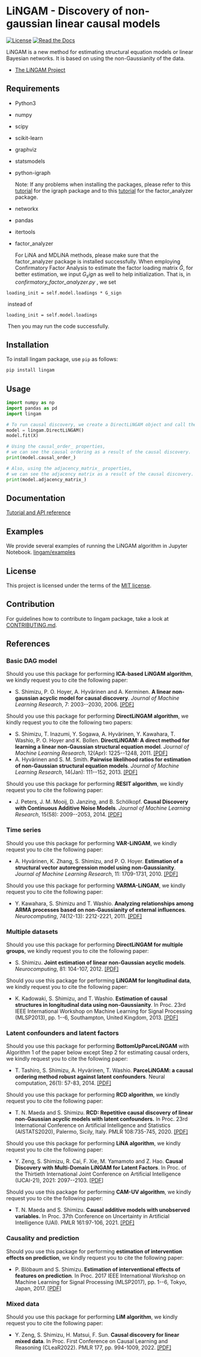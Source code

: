 # LiNGAM - Discovery of non-gaussian linear causal models

[![License](https://img.shields.io/badge/license-MIT-blue.svg)](https://github.com/cdt15/lingam/blob/master/LICENSE)
[![Read the Docs](https://readthedocs.org/projects/lingam/badge/?version=latest)](https://lingam.readthedocs.io/)

LiNGAM is a new method for estimating structural equation models or linear Bayesian networks. It is based on using the non-Gaussianity of the data.

* [The LiNGAM Project](https://sites.google.com/view/sshimizu06/lingam)

## Requirements

* Python3

* numpy

* scipy

* scikit-learn

* graphviz

* statsmodels

* python-igraph

  Note: If any problems when installing the packages, please refer to this [tutorial](https://igraph.org/python/doc/tutorial/install.html#installing-igraph-from-the-python-package-index) for the igraph package and to this [tutorial](https://factor-analyzer.readthedocs.io/en/latest/index.html) for the factor_analyzer package.

- networkx

- pandas

- itertools

- factor_analyzer

  For LiNA and MDLiNA methods, please make sure that the factor_analyzer package is installed successfully. When employing Confirmatory Factor Analysis to estimate the factor loading matrix $\bar{G}$, for better estimation, we input $G_sign$ as well to help initialization. That is, in *confirmatory_factor_analyzer.py* ,  we set

```
loading_init = self.model.loadings * G_sign
```

​		instead of 

```
loading_init = self.model.loadings
```

​		Then you may run the code successfully. 

## Installation

To install lingam package, use `pip` as follows:

```sh
pip install lingam
```

## Usage

```python
import numpy as np
import pandas as pd
import lingam

# To run causal discovery, we create a DirectLiNGAM object and call the fit method.
model = lingam.DirectLiNGAM()
model.fit(X)

# Using the causal_order_ properties, 
# we can see the causal ordering as a result of the causal discovery.
print(model.causal_order_)

# Also, using the adjacency_matrix_ properties, 
# we can see the adjacency matrix as a result of the causal discovery.
print(model.adjacency_matrix_)
```

## Documentation

[Tutorial and API reference](https://lingam.readthedocs.io/)

## Examples

We provide several examples of running the LiNGAM algorithm in Jupyter Notebook.
 [lingam/examples](./examples)

## License

This project is licensed under the terms of the [MIT license](./LICENSE).

## Contribution

For guidelines how to contribute to lingam package, take a look at [CONTRIBUTING.md](./CONTRIBUTING.md).

## References

### Basic DAG model

Should you use this package for performing **ICA-based LiNGAM algorithm**, we kindly request you to cite the following paper:

* S. Shimizu, P. O. Hoyer, A. Hyvärinen and A. Kerminen. **A linear non-gaussian acyclic model for causal discovery**. *Journal of Machine Learning Research*, 7: 2003--2030, 2006. [[PDF]](http://www.jmlr.org/papers/volume7/shimizu06a/shimizu06a.pdf)

Should you use this package for performing **DirectLiNGAM algorithm**, we kindly request you to cite the following two papers:

* S. Shimizu, T. Inazumi, Y. Sogawa, A. Hyvärinen, Y. Kawahara, T. Washio, P. O. Hoyer and K. Bollen. **DirectLiNGAM: A direct method for learning a linear non-Gaussian structural equation model**. *Journal of Machine Learning Research*, 12(Apr): 1225--1248, 2011. [[PDF]](http://www.jmlr.org/papers/volume12/shimizu11a/shimizu11a.pdf)
* A. Hyvärinen and S. M. Smith. **Pairwise likelihood ratios for estimation of non-Gaussian structural equation models**. *Journal of Machine Learning Research*, 14(Jan): 111--152, 2013. [[PDF]](http://www.jmlr.org/papers/volume14/hyvarinen13a/hyvarinen13a.pdf)

Should you use this package for performing **RESIT algorithm**, we kindly request you to cite the following paper:

* J. Peters, J. M. Mooij, D. Janzing, and B. Schölkopf. **Causal Discovery with Continuous Additive Noise Models**. *Journal of Machine Learning Research*, 15(58): 2009--2053, 2014. [[PDF]](http://www.jmlr.org/papers/volume15/peters14a/peters14a.pdf)

### Time series

Should you use this package for performing **VAR-LiNGAM**, we kindly request you to cite the following paper:

* A. Hyvärinen, K. Zhang, S. Shimizu, and P. O. Hoyer. **Estimation of a structural vector autoregression model using non-Gaussianity**. *Journal of Machine Learning Research*, 11: 1709-1731, 2010. [[PDF]](http://www.jmlr.org/papers/volume11/hyvarinen10a/hyvarinen10a.pdf)

Should you use this package for performing **VARMA-LiNGAM**, we kindly request you to cite the following paper:

* Y. Kawahara, S. Shimizu and T. Washio. **Analyzing relationships among ARMA processes based on non-Gaussianity of external influences**. *Neurocomputing*, 74(12-13): 2212-2221, 2011. [[PDF]](http://dx.doi.org/10.1016/j.neucom.2011.02.008)


### Multiple datasets

Should you use this package for performing **DirectLiNGAM for multiple groups**, we kindly request you to cite the following paper:

* S. Shimizu. **Joint estimation of linear non-Gaussian acyclic models**. *Neurocomputing*, 81: 104-107, 2012. [[PDF]](http://dx.doi.org/10.1016/j.neucom.2011.11.005)

Should you use this package for performing **LiNGAM for longitudinal data**, we kindly request you to cite the following paper:

* K. Kadowaki, S. Shimizu, and T. Washio. **Estimation of causal structures in longitudinal data using non-Gaussianity**. In Proc. 23rd IEEE International Workshop on Machine Learning for Signal Processing (MLSP2013), pp. 1--6, Southampton, United Kingdom, 2013. [[PDF]](https://doi.org/10.1109/MLSP.2013.6661912)


### Latent confounders and latent factors

Should you use this package for performing **BottomUpParceLiNGAM** with Algorithm 1 of the paper below except Step 2 for estimating causal orders, we kindly request you to cite the following paper:

* T. Tashiro, S. Shimizu, A. Hyvärinen, T. Washio. **ParceLiNGAM: a causal ordering method robust against latent confounders**. Neural computation, 26(1): 57-83, 2014. [[PDF]](https://ieeexplore.ieee.org/abstract/document/6797648)

Should you use this package for performing **RCD algorithm**, we kindly request you to cite the following paper:

* T. N. Maeda and S. Shimizu. **RCD: Repetitive causal discovery of linear non-Gaussian acyclic models with latent confounders.** In Proc. 23rd International Conference on Artificial Intelligence and Statistics (AISTATS2020), Palermo, Sicily, Italy. PMLR  108:735-745, 2020. [[PDF]](http://proceedings.mlr.press/v108/maeda20a.html)

Should you use this package for performing **LiNA algorithm**, we kindly request you to cite the following paper:

* Y. Zeng, S. Shimizu, R. Cai, F. Xie, M. Yamamoto and Z. Hao. **Causal Discovery with Multi-Domain LiNGAM for Latent Factors**. In Proc. of the Thirtieth International Joint Conference on Artificial Intelligence (IJCAI-21), 2021: 2097--2103. [[PDF](https://www.ijcai.org/proceedings/2021/289)]

Should you use this package for performing **CAM-UV algorithm**, we kindly request you to cite the following paper:

* T. N. Maeda and S. Shimizu. **Causal additive models with unobserved variables.** In Proc. 37th Conference on Uncertainty in Artificial Intelligence (UAI). PMLR 161:97-106, 2021. [[PDF]](https://proceedings.mlr.press/v161/maeda21a.html)

### Causality and prediction

Should you use this package for performing **estimation of intervention effects on prediction**, we kindly request you to cite the following paper:

* P. Blöbaum and S. Shimizu. **Estimation of interventional effects of features on prediction**. In Proc. 2017 IEEE International Workshop on Machine Learning for Signal Processing (MLSP2017), pp. 1--6, Tokyo, Japan, 2017. [[PDF]](https://doi.org/10.1109/MLSP.2017.8168175)

### Mixed data

Should you use this package for performing **LiM algorithm**, we kindly request you to cite the following paper:

* Y. Zeng, S. Shimizu, H. Matsui, F. Sun. **Causal discovery for linear mixed data**. In Proc. First Conference on Causal Learning and Reasoning (CLeaR2022). PMLR 177, pp. 994-1009, 2022. [[PDF]](https://proceedings.mlr.press/v177/zeng22a.html)

  